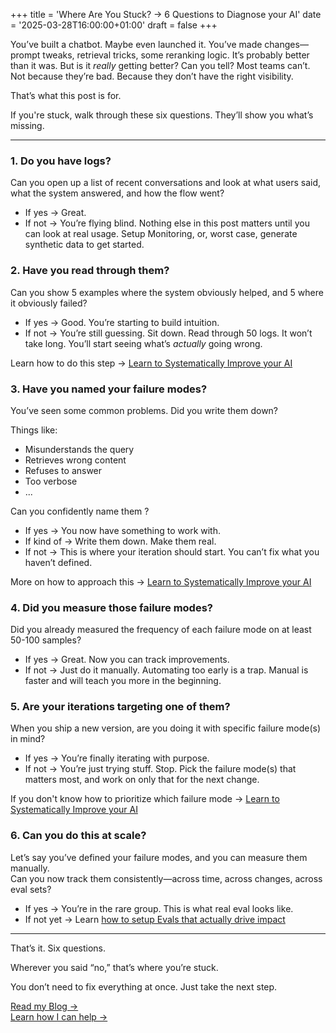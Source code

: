 +++
title = 'Where Are You Stuck? → 6 Questions to Diagnose your AI'
date = '2025-03-28T16:00:00+01:00'
draft = false
+++

You’ve built a chatbot. Maybe even launched it. You’ve made changes—prompt tweaks, retrieval tricks, some reranking logic. It’s probably better than it was. But is it _really_ getting better? Can you tell? Most teams can’t. Not because they’re bad. Because they don’t have the right visibility.

That’s what this post is for.

If you're stuck, walk through these six questions. They’ll show you what’s missing.

---

### 1. Do you have logs?

Can you open up a list of recent conversations and look at what users said, what the system answered, and how the flow went?

- If yes → Great.
- If not → You’re flying blind. Nothing else in this post matters until you can look at real usage. Setup Monitoring, or, worst case, generate synthetic data to get started.

### 2. Have you read through them?

Can you show 5 examples where the system obviously helped, and 5 where it obviously failed?

- If yes → Good. You’re starting to build intuition.
- If not → You’re still guessing. Sit down. Read through 50 logs. It won’t take long. You’ll start seeing what’s _actually_ going wrong.

Learn how to do this step → [Learn to Systematically Improve your AI](../../articles/learn-to-systematically-improve-your-ai)

### 3. Have you named your failure modes?

You’ve seen some common problems. Did you write them down?

Things like:

- Misunderstands the query
- Retrieves wrong content
- Refuses to answer
- Too verbose
- ...

Can you confidently name them ?

- If yes → You now have something to work with.
- If kind of → Write them down. Make them real.
- If not → This is where your iteration should start. You can’t fix what you haven’t defined.

More on how to approach this → [Learn to Systematically Improve your AI](../../articles/learn-to-systematically-improve-your-ai)

### 4. Did you measure those failure modes?

Did you already measured the frequency of each failure mode on at least 50-100 samples?

- If yes → Great. Now you can track improvements.
- If not → Just do it manually. Automating too early is a trap. Manual is faster and will teach you more in the beginning.

### 5. Are your iterations targeting one of them?

When you ship a new version, are you doing it with specific failure mode(s) in mind?

- If yes → You’re finally iterating with purpose.
- If not → You’re just trying stuff. Stop. Pick the failure mode(s) that matters most, and work on only that for the next change.

If you don't know how to prioritize which failure mode → [Learn to Systematically Improve your AI](../../articles/learn-to-systematically-improve-your-ai)

### 6. Can you do this at scale?

Let’s say you’ve defined your failure modes, and you can measure them manually.  
Can you now track them consistently—across time, across changes, across eval sets?

- If yes → You’re in the rare group. This is what real eval looks like.
- If not yet → Learn [how to setup Evals that actually drive impact](../../articles/how-to-build-evals-that-drive-impact)

---

That’s it. Six questions.

Wherever you said “no,” that’s where you’re stuck.

You don’t need to fix everything at once. Just take the next step.

[Read my Blog →](../../articles/)  
[Learn how I can help →](../../work-with-me)
